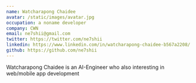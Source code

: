 ```yaml
---
name: Watcharapong Chaidee
avatar: /static/images/avatar.jpg
occupation: a noname developer
company: CWN
email: ne7shii@gmail.com
twitter: https://twitter.com/ne7shii
linkedin: https://www.linkedin.com/in/watcharapong-chaidee-b567a2208/
github: https://github.com/ne7shii
---
```


Watcharapong Chaidee is an AI-Engineer who also interesting in web/mobile app development
